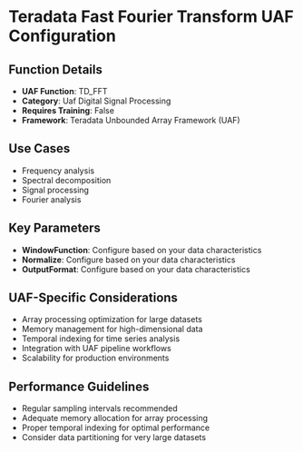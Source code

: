 # Teradata Fast Fourier Transform UAF Configuration

## Function Details
- **UAF Function**: TD_FFT
- **Category**: Uaf Digital Signal Processing
- **Requires Training**: False
- **Framework**: Teradata Unbounded Array Framework (UAF)

## Use Cases
- Frequency analysis
- Spectral decomposition
- Signal processing
- Fourier analysis

## Key Parameters
- **WindowFunction**: Configure based on your data characteristics
- **Normalize**: Configure based on your data characteristics
- **OutputFormat**: Configure based on your data characteristics

## UAF-Specific Considerations
- Array processing optimization for large datasets
- Memory management for high-dimensional data
- Temporal indexing for time series analysis
- Integration with UAF pipeline workflows
- Scalability for production environments

## Performance Guidelines
- Regular sampling intervals recommended
- Adequate memory allocation for array processing
- Proper temporal indexing for optimal performance
- Consider data partitioning for very large datasets
